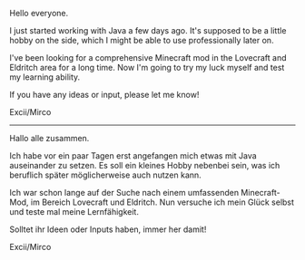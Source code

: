 Hello everyone.

I just started working with Java a few days ago. It's supposed to be a little hobby on the side, which I might be able to use professionally later on.

I've been looking for a comprehensive Minecraft mod in the Lovecraft and Eldritch area for a long time. Now I'm going to try my luck myself and test my learning ability. 

If you have any ideas or input, please let me know!

Excii/Mirco

--------------------------------

Hallo alle zusammen.

Ich habe vor ein paar Tagen erst angefangen mich etwas mit Java auseinander zu setzen. Es soll ein kleines Hobby nebenbei sein, was ich beruflich später möglicherweise auch nutzen kann.

Ich war schon lange auf der Suche nach einem umfassenden Minecraft-Mod, im Bereich Lovecraft und Eldritch. Nun versuche ich mein Glück selbst und teste mal meine Lernfähigkeit. 

Solltet ihr Ideen oder Inputs haben, immer her damit!

Excii/Mirco
